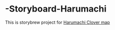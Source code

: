 # -Storyboard-Harumachi

This is storybrew project for [Harumachi Clover map](https://osu.ppy.sh/beatmapsets/1634603)
